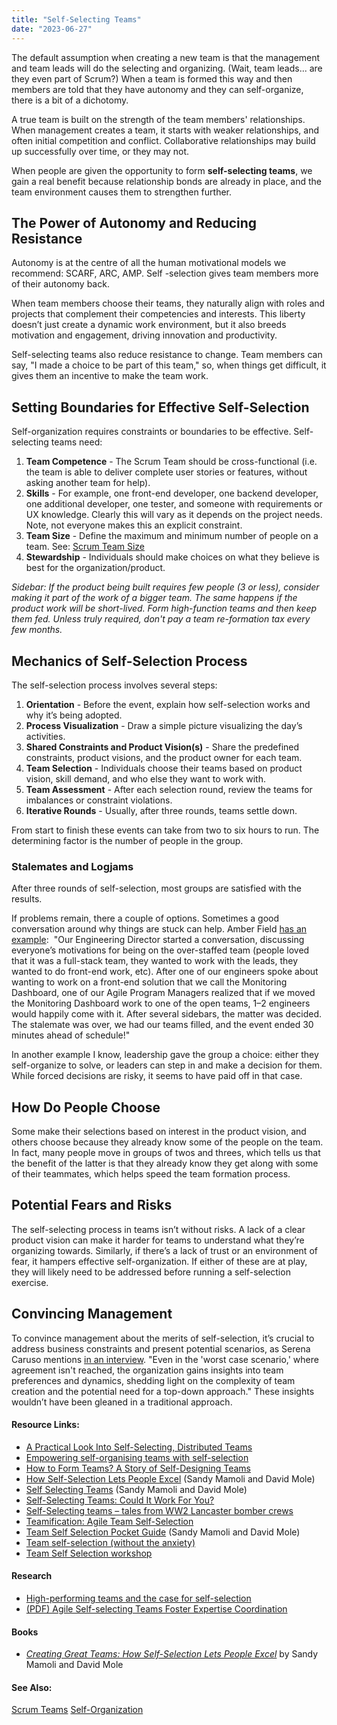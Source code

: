 ```yaml
---
title: "Self-Selecting Teams"
date: "2023-06-27"
---
```


The default assumption when creating a new team is that the management and team leads will do the selecting and organizing. (Wait, team leads... are they even part of Scrum?) When a team is formed this way and then members are told that they have autonomy and they can self-organize, there is a bit of a dichotomy.

A true team is built on the strength of the team members' relationships. When management creates a team, it starts with weaker relationships, and often initial competition and conflict. Collaborative relationships may build up successfully over time, or they may not.

When people are given the opportunity to form **self-selecting teams**, we gain a real benefit because relationship bonds are already in place, and the team environment causes them to strengthen further.

## The Power of Autonomy and Reducing Resistance

Autonomy is at the centre of all the human motivational models we recommend: SCARF, ARC, AMP. Self -selection gives team members more of their autonomy back.

When team members choose their teams, they naturally align with roles and projects that complement their competencies and interests. This liberty doesn’t just create a dynamic work environment, but it also breeds motivation and engagement, driving innovation and productivity.

Self-selecting teams also reduce resistance to change. Team members can say, "I made a choice to be part of this team," so, when things get difficult, it gives them an incentive to make the team work.

## Setting Boundaries for Effective Self-Selection

Self-organization requires constraints or boundaries to be effective. Self-selecting teams need:

1. **Team Competence** - The Scrum Team should be cross-functional (i.e. the team is able to deliver complete user stories or features, without asking another team for help).
2. **Skills** - For example, one front-end developer, one backend developer, one additional developer, one tester, and someone with requirements or UX knowledge. Clearly this will vary as it depends on the project needs. Note, not everyone makes this an explicit constraint.
3. **Team Size** - Define the maximum and minimum number of people on a team. See: [Scrum Team Size](/blog/scrum-team-size.html)
4. **Stewardship** - Individuals should make choices on what they believe is best for the organization/product.

_Sidebar: If the product being built requires few people (3 or less), consider making it part of the work of a bigger team. The same happens if the product work will be short-lived. Form high-function teams and then keep them fed. Unless truly required, don't pay a team re-formation tax every few months._

## Mechanics of Self-Selection Process

The self-selection process involves several steps:

1. **Orientation** - Before the event, explain how self-selection works and why it’s being adopted.
2. **Process Visualization** - Draw a simple picture visualizing the day’s activities.
3. **Shared Constraints and Product Vision(s)** - Share the predefined constraints, product visions, and the product owner for each team.
4. **Team Selection** - Individuals choose their teams based on product vision, skill demand, and who else they want to work with.
5. **Team Assessment** - After each selection round, review the teams for imbalances or constraint violations.
6. **Iterative Rounds** - Usually, after three rounds, teams settle down.

From start to finish these events can take from two to six hours to run. The determining factor is the number of people in the group.

### Stalemates and Logjams

After three rounds of self-selection, most groups are satisfied with the results.

If problems remain, there a couple of options. Sometimes a good conversation around why things are stuck can help. Amber Field [has an example](https://amberrfield.com/self-selecting-teams-could-it-work-for-you/):  "Our Engineering Director started a conversation, discussing everyone’s motivations for being on the over-staffed team (people loved that it was a full-stack team, they wanted to work with the leads, they wanted to do front-end work, etc). After one of our engineers spoke about wanting to work on a front-end solution that we call the Monitoring Dashboard, one of our Agile Program Managers realized that if we moved the Monitoring Dashboard work to one of the open teams, 1–2 engineers would happily come with it. After several sidebars, the matter was decided. The stalemate was over, we had our teams filled, and the event ended 30 minutes ahead of schedule!"

In another example I know, leadership gave the group a choice: either they self-organize to solve, or leaders can step in and make a decision for them. While forced decisions are risky, it seems to have paid off in that case.

## How Do People Choose

Some make their selections based on interest in the product vision, and others choose because they already know some of the people on the team. In fact, many people move in groups of twos and threes, which tells us that the benefit of the latter is that they already know they get along with some of their teammates, which helps speed the team formation process.

## Potential Fears and Risks

The self-selecting process in teams isn’t without risks. A lack of a clear product vision can make it harder for teams to understand what they’re organizing towards. Similarly, if there’s a lack of trust or an environment of fear, it hampers effective self-organization. If either of these are at play, they will likely need to be addressed before running a self-selection exercise.

## Convincing Management

To convince management about the merits of self-selection, it’s crucial to address business constraints and present potential scenarios, as Serena Caruso mentions [in an interview](https://www.infoq.com/news/2017/11/self-selection-teams/). "Even in the 'worst case scenario,' where agreement isn't reached, the organization gains insights into team preferences and dynamics, shedding light on the complexity of team creation and the potential need for a top-down approach." These insights wouldn’t have been gleaned in a traditional approach.

#### Resource Links:

- [A Practical Look Into Self-Selecting, Distributed Teams](https://www.agilealliance.org/resources/experience-reports/a-practical-look-into-self-selecting-distributed-teams/)
- [Empowering self-organising teams with self-selection](https://www.andykelk.net/agile/empowering-self-organising-teams-with-self-selection)
- [How to Form Teams? A Story of Self-Designing Teams](https://www.ahmadfahmy.com/blog/2013/12/5/the-rise-of-the-team)
- [How Self-Selection Lets People Excel](https://businessagility.institute/learn/how-self-selection-lets-people-excel-the-guide/230) (Sandy Mamoli and David Mole)
- [Self Selecting Teams](https://www.methodsandtools.com/archive/selfselectingteams.php) (Sandy Mamoli and David Mole)
- [Self-Selecting Teams: Could It Work For You?](https://amberrfield.com/self-selecting-teams-could-it-work-for-you/)
- [Self-Selecting teams – tales from WW2 Lancaster bomber crews](https://lunatractor.com/blog/2014/01/12/self-selecting-teams-tales-from-ww2-lancaster-bomber-crews/)
- [Teamification: Agile Team Self-Selection](https://info.projectbrilliant.com/blog/teamification-agile-team-self-selection)
- [Team Self Selection Pocket Guide](https://nomad8.com/uploads/Self_Selection_Pocket_Guide.pdf) (Sandy Mamoli and David Mole)
- [Team self-selection (without the anxiety)](https://leadingagileteams.com/2019/09/13/team-self-selection-minus-the-anxiety/)
- [Team Self Selection workshop](https://dandypeople.com/blog/team-self-selection-workshop/)

#### Research

- [High-performing teams and the case for self-selection](https://halopsychology.com/2018/04/09/high-performing-teams-and-the-case-for-self-selection/)
- [(PDF) Agile Self-selecting Teams Foster Expertise Coordination](https://www.researchgate.net/publication/345458070_Agile_Self-selecting_Teams_Foster_Expertise_Coordination)

#### Books

- _[Creating Great Teams: How Self-Selection Lets People Excel](https://pragprog.com/titles/mmteams/creating-great-teams/)_ by Sandy Mamoli and David Mole

#### See Also:

[Scrum Teams](/glossary/scrum-team) [Self-Organization](/glossary/self-organization)
